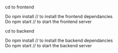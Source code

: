 

cd to frontend 

Do npm install // to install the frontend dependancies  
Do npm start // to start the frontend server 



cd to backend

Do npm install // to install the backend dependancies  
Do npm start // to start the backend server 
